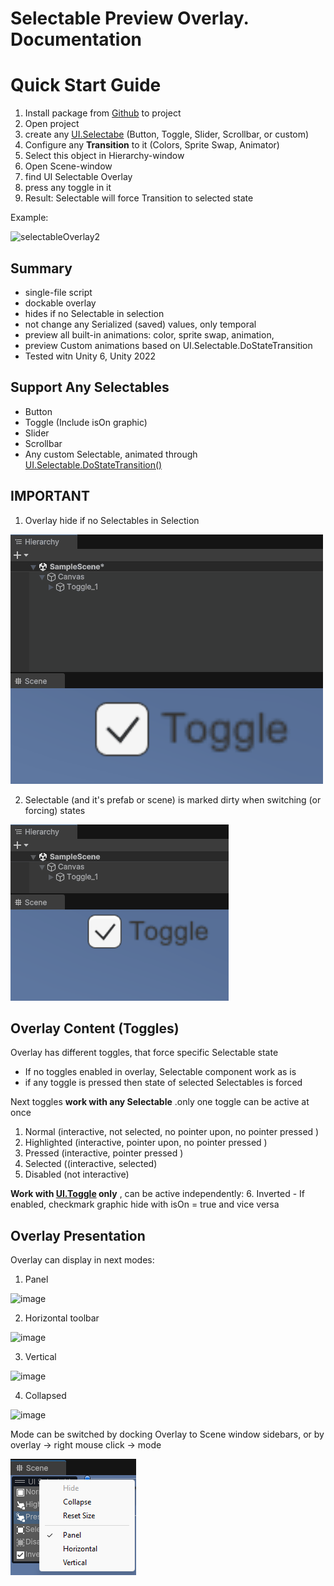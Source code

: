 
# Selectable Preview Overlay. Documentation

# Quick Start Guide

1. Install package from [Github](https://github.com/mitay-walle/com.mitay-walle.ui-selectable-preview-overlay/tree/main) to project
2. Open project
3. create any [UI.Selectabe](https://docs.unity3d.com/Packages/com.unity.ugui@1.0/manual/script-Selectable.html) (Button, Toggle, Slider, Scrollbar, or custom)
4. Configure any **Transition** to it (Colors, Sprite Swap, Animator)
5. Select this object in Hierarchy-window
6. Open Scene-window
7. find UI Selectable Overlay
8. press any toggle in it
9. Result: Selectable will force Transition to selected state
 
Example: 

![selectableOverlay2](https://github.com/user-attachments/assets/419b50d8-11ab-4150-9c5b-2fb770c73135)
## Summary
- single-file script
- dockable overlay
- hides if no Selectable in selection
- not change any Serialized (saved) values, only temporal
- preview all built-in animations: color, sprite swap, animation,
- preview Custom animations based on UI.Selectable.DoStateTransition
- Tested witn Unity 6, Unity 2022
## Support Any Selectables
- Button
- Toggle (Include isOn graphic)
- Slider
- Scrollbar
- Any custom Selectable, animated through [UI.Selectable.DoStateTransition()](https://docs.unity.cn/Packages/com.unity.ugui@1.0/api/UnityEngine.UI.Selectable.html#UnityEngine_UI_Selectable_DoStateTransition_UnityEngine_UI_Selectable_SelectionState_System_Boolean_)

## IMPORTANT
 1. Overlay hide if no Selectables in Selection
    
![](https://github.com/mitay-walle/com.mitay-walle.ui-selectable-preview-overlay/blob/main/SelectablesOverlayDoc.gif?raw=true)
 
 2. Selectable (and it's prefab or scene) is marked dirty when switching (or forcing) states
    
 ![](https://github.com/mitay-walle/com.mitay-walle.ui-selectable-preview-overlay/blob/main/SelectablesOverlayDoc2.gif?raw=true)
## Overlay Content (Toggles)

Overlay has different toggles, that force specific Selectable state

- If no toggles enabled in overlay, Selectable component work as is
- if any toggle is pressed then state of selected Selectables is forced

Next toggles **work with any Selectable** .only one toggle can be active at once
1. Normal (interactive, not selected, no pointer upon, no pointer pressed )
2. Highlighted (interactive, pointer upon, no pointer pressed )
3. Pressed (interactive, pointer pressed )
4. Selected ((interactive, selected)
5. Disabled (not interactive)

**Work with [UI.Toggle](https://docs.unity3d.com/Packages/com.unity.ugui@1.0/manual/script-Toggle.html) only** , can be active independently:
6. Inverted - If enabled, checkmark graphic hide with isOn = true and vice versa 

## Overlay Presentation
Overlay can display in next modes:
1. Panel

![image](https://github.com/user-attachments/assets/c6db07fb-74f3-4c1b-911f-d28972dedabc)

2. Horizontal toolbar

![image](https://github.com/user-attachments/assets/cb7c8f9c-944f-4a03-b38b-803eb7f4be6d)

3. Vertical 

![image](https://github.com/user-attachments/assets/f70aa3ef-91a6-4fcb-b902-fd327f8973f3)

4. Collapsed

![image](https://github.com/user-attachments/assets/92c5fbe7-6608-48e3-b3fc-ed4c36f4d04b)

Mode can be switched by docking Overlay to Scene window sidebars, or by overlay -> right mouse click -> mode

![](https://github.com/mitay-walle/com.mitay-walle.ui-selectable-preview-overlay/blob/main/SelectablesOverlayDoc3.png?raw=true)
